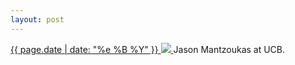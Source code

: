 ```yaml
---
layout: post
---
```


<p>
  <a href="/286">
    <time>{{ page.date | date: "%e %B %Y" }}</time>
    <img src="https://s3.amazonaws.com/life.aaronjgreenberg.com/286.jpg">
  </a>
  Jason Mantzoukas at UCB.
</p>
